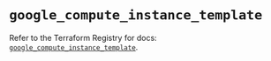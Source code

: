 # `google_compute_instance_template`

Refer to the Terraform Registry for docs: [`google_compute_instance_template`](https://registry.terraform.io/providers/hashicorp/google/6.43.0/docs/resources/compute_instance_template).
